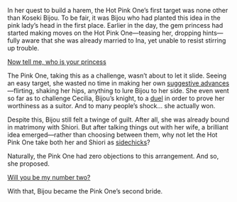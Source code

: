<!-- title: Side Chick No.2 -->

In her quest to build a harem, the Hot Pink One’s first target was none other than Koseki Bijou. To be fair, it was Bijou who had planted this idea in the pink lady’s head in the first place. Earlier in the day, the gem princess had started making moves on the Hot Pink One—teasing her, dropping hints—fully aware that she was already married to Ina, yet unable to resist stirring up trouble.

[Now tell me, who is your princess](#embed:https://www.youtube.com/live/5o4TerH2bVI?feature=shared\&t=8072)

The Pink One, taking this as a challenge, wasn’t about to let it slide. Seeing an easy target, she wasted no time in making her own [suggestive advances](https://www.youtube.com/live/5o4TerH2bVI?feature=shared\&t=11183)—flirting, shaking her hips, anything to lure Bijou to her side. She even went so far as to challenge Cecilia, Bijou’s knight, to a [duel](https://www.youtube.com/live/5o4TerH2bVI?feature=shared\&t=11365) in order to prove her worthiness as a suitor. And to many people’s shock… she actually won.

Despite this, Bijou still felt a twinge of guilt. After all, she was already bound in matrimony with Shiori. But after talking things out with her wife, a brilliant idea emerged—rather than choosing between them, why not let the Hot Pink One take both her and Shiori as [sidechicks](https://www.youtube.com/live/5o4TerH2bVI?feature=shared\&t=11654)?

Naturally, the Pink One had zero objections to this arrangement. And so, she proposed.

[Will you be my number two?](#embed:https://www.youtube.com/live/5o4TerH2bVI?feature=shared)

With that, Bijou became the Pink One’s second bride.
